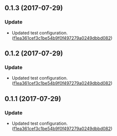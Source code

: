 <a name="0.1.3"></a>
## 0.1.3 (2017-07-29)


### Update

* Updated test configuration. ([f1ea361cef3c1be54b9f0f497279a0249dbbd082](https://github.com/advanced-rest-client/raml-type-form-input/commit/f1ea361cef3c1be54b9f0f497279a0249dbbd082))



<a name="0.1.2"></a>
## 0.1.2 (2017-07-29)


### Update

* Updated test configuration. ([f1ea361cef3c1be54b9f0f497279a0249dbbd082](https://github.com/advanced-rest-client/raml-type-form-input/commit/f1ea361cef3c1be54b9f0f497279a0249dbbd082))



<a name="0.1.1"></a>
## 0.1.1 (2017-07-29)


### Update

* Updated test configuration. ([f1ea361cef3c1be54b9f0f497279a0249dbbd082](https://github.com/advanced-rest-client/raml-type-form-input/commit/f1ea361cef3c1be54b9f0f497279a0249dbbd082))



